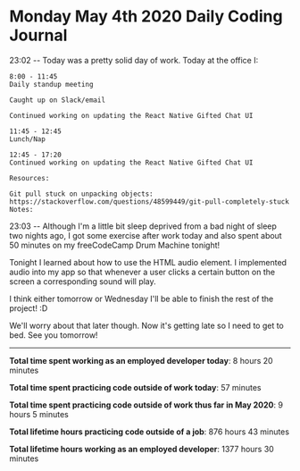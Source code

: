 # Monday May 4th 2020 Daily Coding Journal

23:02 -- Today was a pretty solid day of work. Today at the office I:
```
8:00 - 11:45
Daily standup meeting

Caught up on Slack/email

Continued working on updating the React Native Gifted Chat UI

11:45 - 12:45
Lunch/Nap

12:45 - 17:20
Continued working on updating the React Native Gifted Chat UI

Resources:

Git pull stuck on unpacking objects: 
https://stackoverflow.com/questions/48599449/git-pull-completely-stuck
Notes:
```
23:03 -- Although I'm a little bit sleep deprived from a bad night of sleep two nights ago, I got some exercise after work today and also spent about 50 minutes on my freeCodeCamp Drum Machine tonight!

Tonight I learned about how to use the HTML audio element. I implemented audio into my app so that whenever a user clicks a certain button on the screen a corresponding sound will play.

I think either tomorrow or Wednesday I'll be able to finish the rest of the project! :D

We'll worry about that later though. Now it's getting late so I need to get to bed. See you tomorrow!
___
**Total time spent working as an employed developer today**: 8 hours 20 minutes

**Total time spent practicing code outside of work today**: 57 minutes

**Total time spent practicing code outside of work thus far in May 2020**: 9 hours 5 minutes

**Total lifetime hours practicing code outside of a job**: 876 hours 43 minutes

**Total lifetime hours working as an employed developer**: 1377 hours 30 minutes